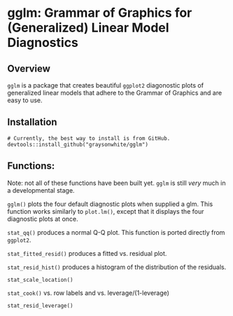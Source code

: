 # gglm: Grammar of Graphics for (Generalized) Linear Model Diagnostics

## Overview

`gglm` is a package that creates beautiful `ggplot2` diagonostic plots of generalized linear models that adhere to the Grammar of Graphics and are easy to use. 

## Installation 

```{r eval = FALSE}
# Currently, the best way to install is from GitHub.
devtools::install_github("graysonwhite/gglm")
```

## Functions:

Note: not all of these functions have been built yet. `gglm` is still *very* much in a developmental stage.

`gglm()` plots the four default diagnostic plots when supplied a glm. This function works similarly to `plot.lm()`, except that it displays the four diagnostic plots at once.

`stat_qq()` produces a normal Q-Q plot. This function is ported directly from `ggplot2`. 

`stat_fitted_resid()` produces a fitted vs. residual plot. 

`stat_resid_hist()` produces a histogram of the distribution of the residuals. 

`stat_scale_location()`

`stat_cook()` vs. row labels and vs. leverage/(1-leverage)

`stat_resid_leverage()`
